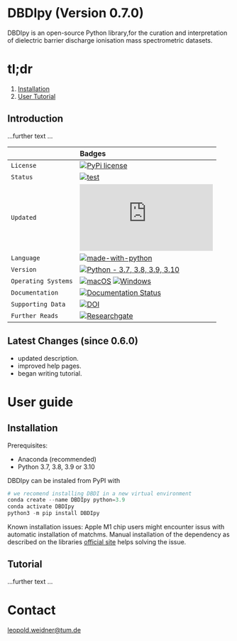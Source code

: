 # DBDIpy (Version 0.7.0)

DBDIpy is an open-source Python library,for the curation and interpretation of dielectric barrier discharge ionisation mass spectrometric datasets.

# tl;dr
1. [Installation](#installation)
2. [User Tutorial](#tutorial)

Introduction
------------
...further text ...


|                     | Badges                                                                             |
|:-------------       |:-----------------------------------------------------------------------------------|
| `License`           | [![PyPi license](https://badgen.net/pypi/license/pip/)]([https://pypi.com/project/pip/](https://opensource.org/licenses/MIT/))|
| `Status`            | [![test](https://img.shields.io/badge/Maintained%3F-yes-green.svg)](https://GitHub.com/leopold-weidner/DBDIpy/graphs/commit-activity)|
| `Updated`           | [![GitHub latest commit](https://badgen.net/github/last-commit/Naereen/Strapdown.js)](https://GitHub.com/leopold-weidner/DBDIpy/commit/)|
| `Language`          | [![made-with-python](https://img.shields.io/badge/Made%20with-Python-1f425f.svg)](https://www.python.org/)|
| `Version`           | [![Python - 3.7, 3.8, 3.9, 3.10](https://img.shields.io/static/v1?label=Python&message=3.7+,+3.8+,+3.9+,+3.10&color=2d4b65)](https://www.python.org/)|
| `Operating Systems` | [![macOS](https://svgshare.com/i/ZjP.svg)](https://svgshare.com/i/ZjP.svg) [![Windows](https://svgshare.com/i/ZhY.svg)](https://svgshare.com/i/ZhY.svg)|
| `Documentation`     | [![Documentation Status](https://readthedocs.org/projects/ansicolortags/badge/?version=latest)](https://github.com/leopold-weidner/DBDIpy)|
| `Supporting Data`   | [![DOI](https://zenodo.org/badge/DOI/10.5281/zenodo.7221089.svg)](https://doi.org/10.5281/zenodo.7221089)|
| `Further Reads`     | [![Researchgate](https://img.shields.io/badge/Research_Gate-00CCBB.svg?&style=for-the-badge&logo=ResearchGate&logoColor=white)](https://www.researchgate.net/profile/Leopold-Weidner)|


Latest Changes (since 0.6.0)
------------
- updated description.
- improved help pages.
- began writing tutorial.


User guide
============

## Installation

Prerequisites:  

- Anaconda (recommended)
- Python 3.7, 3.8, 3.9 or 3.10

DBDIpy can be instaled from PyPI  with

```python
# we recomend installing DBDI in a new virtual environment
conda create --name DBDIpy python=3.9
conda activate DBDIpy
python3 -m pip install DBDIpy
```

Known installation issues:
Apple M1 chip users might encounter issus with automatic installation of matchms. 
Manual installation of the dependency as described on the libraries [official site](https://github.com/matchms/matchms) helps solving the issue. 
  

## Tutorial

...further text ...



Contact
============
leopold.weidner@tum.de
